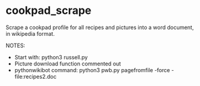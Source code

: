 # cookpad_scrape
Scrape a cookpad profile for all recipes and pictures into a word document, in wikipedia format. 

NOTES:

* Start with: python3 russell.py
* Picture download function commented out
* pythonwikibot command:
    python3 pwb.py pagefromfile -force -file:recipes2.doc
